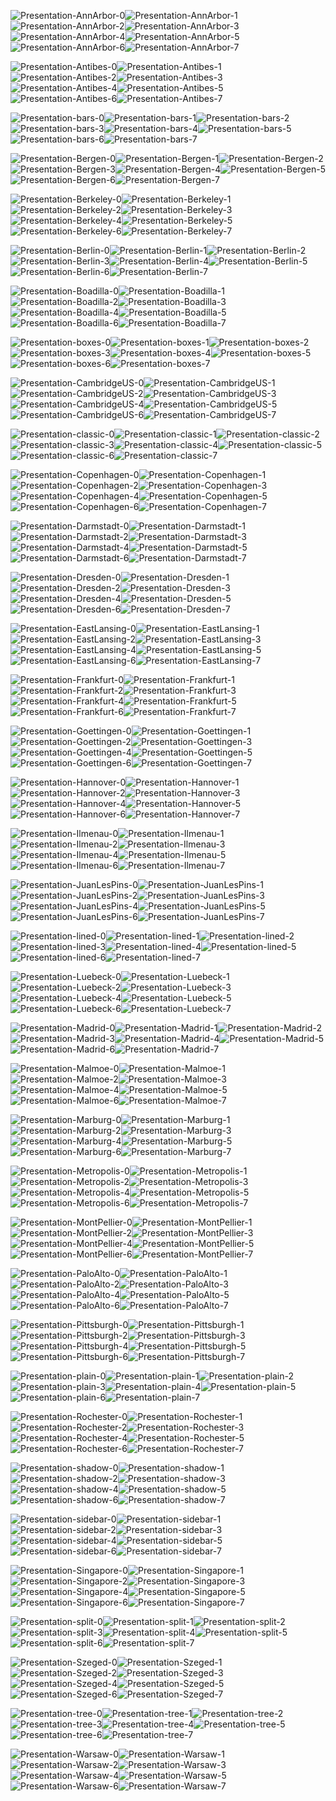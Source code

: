 ![Presentation-AnnArbor-0](Pics/Presentation-AnnArbor-0.png)![Presentation-AnnArbor-1](Pics/Presentation-AnnArbor-1.png)![Presentation-AnnArbor-2](Pics/Presentation-AnnArbor-2.png)![Presentation-AnnArbor-3](Pics/Presentation-AnnArbor-3.png)![Presentation-AnnArbor-4](Pics/Presentation-AnnArbor-4.png)![Presentation-AnnArbor-5](Pics/Presentation-AnnArbor-5.png)![Presentation-AnnArbor-6](Pics/Presentation-AnnArbor-6.png)![Presentation-AnnArbor-7](Pics/Presentation-AnnArbor-7.png)
![Presentation-Antibes-0](Pics/Presentation-Antibes-0.png)![Presentation-Antibes-1](Pics/Presentation-Antibes-1.png)![Presentation-Antibes-2](Pics/Presentation-Antibes-2.png)![Presentation-Antibes-3](Pics/Presentation-Antibes-3.png)![Presentation-Antibes-4](Pics/Presentation-Antibes-4.png)![Presentation-Antibes-5](Pics/Presentation-Antibes-5.png)![Presentation-Antibes-6](Pics/Presentation-Antibes-6.png)![Presentation-Antibes-7](Pics/Presentation-Antibes-7.png)
![Presentation-bars-0](Pics/Presentation-bars-0.png)![Presentation-bars-1](Pics/Presentation-bars-1.png)![Presentation-bars-2](Pics/Presentation-bars-2.png)![Presentation-bars-3](Pics/Presentation-bars-3.png)![Presentation-bars-4](Pics/Presentation-bars-4.png)![Presentation-bars-5](Pics/Presentation-bars-5.png)![Presentation-bars-6](Pics/Presentation-bars-6.png)![Presentation-bars-7](Pics/Presentation-bars-7.png)
![Presentation-Bergen-0](Pics/Presentation-Bergen-0.png)![Presentation-Bergen-1](Pics/Presentation-Bergen-1.png)![Presentation-Bergen-2](Pics/Presentation-Bergen-2.png)![Presentation-Bergen-3](Pics/Presentation-Bergen-3.png)![Presentation-Bergen-4](Pics/Presentation-Bergen-4.png)![Presentation-Bergen-5](Pics/Presentation-Bergen-5.png)![Presentation-Bergen-6](Pics/Presentation-Bergen-6.png)![Presentation-Bergen-7](Pics/Presentation-Bergen-7.png)
![Presentation-Berkeley-0](Pics/Presentation-Berkeley-0.png)![Presentation-Berkeley-1](Pics/Presentation-Berkeley-1.png)![Presentation-Berkeley-2](Pics/Presentation-Berkeley-2.png)![Presentation-Berkeley-3](Pics/Presentation-Berkeley-3.png)![Presentation-Berkeley-4](Pics/Presentation-Berkeley-4.png)![Presentation-Berkeley-5](Pics/Presentation-Berkeley-5.png)![Presentation-Berkeley-6](Pics/Presentation-Berkeley-6.png)![Presentation-Berkeley-7](Pics/Presentation-Berkeley-7.png)
![Presentation-Berlin-0](Pics/Presentation-Berlin-0.png)![Presentation-Berlin-1](Pics/Presentation-Berlin-1.png)![Presentation-Berlin-2](Pics/Presentation-Berlin-2.png)![Presentation-Berlin-3](Pics/Presentation-Berlin-3.png)![Presentation-Berlin-4](Pics/Presentation-Berlin-4.png)![Presentation-Berlin-5](Pics/Presentation-Berlin-5.png)![Presentation-Berlin-6](Pics/Presentation-Berlin-6.png)![Presentation-Berlin-7](Pics/Presentation-Berlin-7.png)
![Presentation-Boadilla-0](Pics/Presentation-Boadilla-0.png)![Presentation-Boadilla-1](Pics/Presentation-Boadilla-1.png)![Presentation-Boadilla-2](Pics/Presentation-Boadilla-2.png)![Presentation-Boadilla-3](Pics/Presentation-Boadilla-3.png)![Presentation-Boadilla-4](Pics/Presentation-Boadilla-4.png)![Presentation-Boadilla-5](Pics/Presentation-Boadilla-5.png)![Presentation-Boadilla-6](Pics/Presentation-Boadilla-6.png)![Presentation-Boadilla-7](Pics/Presentation-Boadilla-7.png)
![Presentation-boxes-0](Pics/Presentation-boxes-0.png)![Presentation-boxes-1](Pics/Presentation-boxes-1.png)![Presentation-boxes-2](Pics/Presentation-boxes-2.png)![Presentation-boxes-3](Pics/Presentation-boxes-3.png)![Presentation-boxes-4](Pics/Presentation-boxes-4.png)![Presentation-boxes-5](Pics/Presentation-boxes-5.png)![Presentation-boxes-6](Pics/Presentation-boxes-6.png)![Presentation-boxes-7](Pics/Presentation-boxes-7.png)
![Presentation-CambridgeUS-0](Pics/Presentation-CambridgeUS-0.png)![Presentation-CambridgeUS-1](Pics/Presentation-CambridgeUS-1.png)![Presentation-CambridgeUS-2](Pics/Presentation-CambridgeUS-2.png)![Presentation-CambridgeUS-3](Pics/Presentation-CambridgeUS-3.png)![Presentation-CambridgeUS-4](Pics/Presentation-CambridgeUS-4.png)![Presentation-CambridgeUS-5](Pics/Presentation-CambridgeUS-5.png)![Presentation-CambridgeUS-6](Pics/Presentation-CambridgeUS-6.png)![Presentation-CambridgeUS-7](Pics/Presentation-CambridgeUS-7.png)
![Presentation-classic-0](Pics/Presentation-classic-0.png)![Presentation-classic-1](Pics/Presentation-classic-1.png)![Presentation-classic-2](Pics/Presentation-classic-2.png)![Presentation-classic-3](Pics/Presentation-classic-3.png)![Presentation-classic-4](Pics/Presentation-classic-4.png)![Presentation-classic-5](Pics/Presentation-classic-5.png)![Presentation-classic-6](Pics/Presentation-classic-6.png)![Presentation-classic-7](Pics/Presentation-classic-7.png)
![Presentation-Copenhagen-0](Pics/Presentation-Copenhagen-0.png)![Presentation-Copenhagen-1](Pics/Presentation-Copenhagen-1.png)![Presentation-Copenhagen-2](Pics/Presentation-Copenhagen-2.png)![Presentation-Copenhagen-3](Pics/Presentation-Copenhagen-3.png)![Presentation-Copenhagen-4](Pics/Presentation-Copenhagen-4.png)![Presentation-Copenhagen-5](Pics/Presentation-Copenhagen-5.png)![Presentation-Copenhagen-6](Pics/Presentation-Copenhagen-6.png)![Presentation-Copenhagen-7](Pics/Presentation-Copenhagen-7.png)
![Presentation-Darmstadt-0](Pics/Presentation-Darmstadt-0.png)![Presentation-Darmstadt-1](Pics/Presentation-Darmstadt-1.png)![Presentation-Darmstadt-2](Pics/Presentation-Darmstadt-2.png)![Presentation-Darmstadt-3](Pics/Presentation-Darmstadt-3.png)![Presentation-Darmstadt-4](Pics/Presentation-Darmstadt-4.png)![Presentation-Darmstadt-5](Pics/Presentation-Darmstadt-5.png)![Presentation-Darmstadt-6](Pics/Presentation-Darmstadt-6.png)![Presentation-Darmstadt-7](Pics/Presentation-Darmstadt-7.png)
![Presentation-Dresden-0](Pics/Presentation-Dresden-0.png)![Presentation-Dresden-1](Pics/Presentation-Dresden-1.png)![Presentation-Dresden-2](Pics/Presentation-Dresden-2.png)![Presentation-Dresden-3](Pics/Presentation-Dresden-3.png)![Presentation-Dresden-4](Pics/Presentation-Dresden-4.png)![Presentation-Dresden-5](Pics/Presentation-Dresden-5.png)![Presentation-Dresden-6](Pics/Presentation-Dresden-6.png)![Presentation-Dresden-7](Pics/Presentation-Dresden-7.png)
![Presentation-EastLansing-0](Pics/Presentation-EastLansing-0.png)![Presentation-EastLansing-1](Pics/Presentation-EastLansing-1.png)![Presentation-EastLansing-2](Pics/Presentation-EastLansing-2.png)![Presentation-EastLansing-3](Pics/Presentation-EastLansing-3.png)![Presentation-EastLansing-4](Pics/Presentation-EastLansing-4.png)![Presentation-EastLansing-5](Pics/Presentation-EastLansing-5.png)![Presentation-EastLansing-6](Pics/Presentation-EastLansing-6.png)![Presentation-EastLansing-7](Pics/Presentation-EastLansing-7.png)
![Presentation-Frankfurt-0](Pics/Presentation-Frankfurt-0.png)![Presentation-Frankfurt-1](Pics/Presentation-Frankfurt-1.png)![Presentation-Frankfurt-2](Pics/Presentation-Frankfurt-2.png)![Presentation-Frankfurt-3](Pics/Presentation-Frankfurt-3.png)![Presentation-Frankfurt-4](Pics/Presentation-Frankfurt-4.png)![Presentation-Frankfurt-5](Pics/Presentation-Frankfurt-5.png)![Presentation-Frankfurt-6](Pics/Presentation-Frankfurt-6.png)![Presentation-Frankfurt-7](Pics/Presentation-Frankfurt-7.png)
![Presentation-Goettingen-0](Pics/Presentation-Goettingen-0.png)![Presentation-Goettingen-1](Pics/Presentation-Goettingen-1.png)![Presentation-Goettingen-2](Pics/Presentation-Goettingen-2.png)![Presentation-Goettingen-3](Pics/Presentation-Goettingen-3.png)![Presentation-Goettingen-4](Pics/Presentation-Goettingen-4.png)![Presentation-Goettingen-5](Pics/Presentation-Goettingen-5.png)![Presentation-Goettingen-6](Pics/Presentation-Goettingen-6.png)![Presentation-Goettingen-7](Pics/Presentation-Goettingen-7.png)
![Presentation-Hannover-0](Pics/Presentation-Hannover-0.png)![Presentation-Hannover-1](Pics/Presentation-Hannover-1.png)![Presentation-Hannover-2](Pics/Presentation-Hannover-2.png)![Presentation-Hannover-3](Pics/Presentation-Hannover-3.png)![Presentation-Hannover-4](Pics/Presentation-Hannover-4.png)![Presentation-Hannover-5](Pics/Presentation-Hannover-5.png)![Presentation-Hannover-6](Pics/Presentation-Hannover-6.png)![Presentation-Hannover-7](Pics/Presentation-Hannover-7.png)
![Presentation-Ilmenau-0](Pics/Presentation-Ilmenau-0.png)![Presentation-Ilmenau-1](Pics/Presentation-Ilmenau-1.png)![Presentation-Ilmenau-2](Pics/Presentation-Ilmenau-2.png)![Presentation-Ilmenau-3](Pics/Presentation-Ilmenau-3.png)![Presentation-Ilmenau-4](Pics/Presentation-Ilmenau-4.png)![Presentation-Ilmenau-5](Pics/Presentation-Ilmenau-5.png)![Presentation-Ilmenau-6](Pics/Presentation-Ilmenau-6.png)![Presentation-Ilmenau-7](Pics/Presentation-Ilmenau-7.png)
![Presentation-JuanLesPins-0](Pics/Presentation-JuanLesPins-0.png)![Presentation-JuanLesPins-1](Pics/Presentation-JuanLesPins-1.png)![Presentation-JuanLesPins-2](Pics/Presentation-JuanLesPins-2.png)![Presentation-JuanLesPins-3](Pics/Presentation-JuanLesPins-3.png)![Presentation-JuanLesPins-4](Pics/Presentation-JuanLesPins-4.png)![Presentation-JuanLesPins-5](Pics/Presentation-JuanLesPins-5.png)![Presentation-JuanLesPins-6](Pics/Presentation-JuanLesPins-6.png)![Presentation-JuanLesPins-7](Pics/Presentation-JuanLesPins-7.png)
![Presentation-lined-0](Pics/Presentation-lined-0.png)![Presentation-lined-1](Pics/Presentation-lined-1.png)![Presentation-lined-2](Pics/Presentation-lined-2.png)![Presentation-lined-3](Pics/Presentation-lined-3.png)![Presentation-lined-4](Pics/Presentation-lined-4.png)![Presentation-lined-5](Pics/Presentation-lined-5.png)![Presentation-lined-6](Pics/Presentation-lined-6.png)![Presentation-lined-7](Pics/Presentation-lined-7.png)
![Presentation-Luebeck-0](Pics/Presentation-Luebeck-0.png)![Presentation-Luebeck-1](Pics/Presentation-Luebeck-1.png)![Presentation-Luebeck-2](Pics/Presentation-Luebeck-2.png)![Presentation-Luebeck-3](Pics/Presentation-Luebeck-3.png)![Presentation-Luebeck-4](Pics/Presentation-Luebeck-4.png)![Presentation-Luebeck-5](Pics/Presentation-Luebeck-5.png)![Presentation-Luebeck-6](Pics/Presentation-Luebeck-6.png)![Presentation-Luebeck-7](Pics/Presentation-Luebeck-7.png)
![Presentation-Madrid-0](Pics/Presentation-Madrid-0.png)![Presentation-Madrid-1](Pics/Presentation-Madrid-1.png)![Presentation-Madrid-2](Pics/Presentation-Madrid-2.png)![Presentation-Madrid-3](Pics/Presentation-Madrid-3.png)![Presentation-Madrid-4](Pics/Presentation-Madrid-4.png)![Presentation-Madrid-5](Pics/Presentation-Madrid-5.png)![Presentation-Madrid-6](Pics/Presentation-Madrid-6.png)![Presentation-Madrid-7](Pics/Presentation-Madrid-7.png)
![Presentation-Malmoe-0](Pics/Presentation-Malmoe-0.png)![Presentation-Malmoe-1](Pics/Presentation-Malmoe-1.png)![Presentation-Malmoe-2](Pics/Presentation-Malmoe-2.png)![Presentation-Malmoe-3](Pics/Presentation-Malmoe-3.png)![Presentation-Malmoe-4](Pics/Presentation-Malmoe-4.png)![Presentation-Malmoe-5](Pics/Presentation-Malmoe-5.png)![Presentation-Malmoe-6](Pics/Presentation-Malmoe-6.png)![Presentation-Malmoe-7](Pics/Presentation-Malmoe-7.png)
![Presentation-Marburg-0](Pics/Presentation-Marburg-0.png)![Presentation-Marburg-1](Pics/Presentation-Marburg-1.png)![Presentation-Marburg-2](Pics/Presentation-Marburg-2.png)![Presentation-Marburg-3](Pics/Presentation-Marburg-3.png)![Presentation-Marburg-4](Pics/Presentation-Marburg-4.png)![Presentation-Marburg-5](Pics/Presentation-Marburg-5.png)![Presentation-Marburg-6](Pics/Presentation-Marburg-6.png)![Presentation-Marburg-7](Pics/Presentation-Marburg-7.png)
![Presentation-Metropolis-0](Pics/Presentation-Metropolis-0.png)![Presentation-Metropolis-1](Pics/Presentation-Metropolis-1.png)![Presentation-Metropolis-2](Pics/Presentation-Metropolis-2.png)![Presentation-Metropolis-3](Pics/Presentation-Metropolis-3.png)![Presentation-Metropolis-4](Pics/Presentation-Metropolis-4.png)![Presentation-Metropolis-5](Pics/Presentation-Metropolis-5.png)![Presentation-Metropolis-6](Pics/Presentation-Metropolis-6.png)![Presentation-Metropolis-7](Pics/Presentation-Metropolis-7.png)
![Presentation-MontPellier-0](Pics/Presentation-MontPellier-0.png)![Presentation-MontPellier-1](Pics/Presentation-MontPellier-1.png)![Presentation-MontPellier-2](Pics/Presentation-MontPellier-2.png)![Presentation-MontPellier-3](Pics/Presentation-MontPellier-3.png)![Presentation-MontPellier-4](Pics/Presentation-MontPellier-4.png)![Presentation-MontPellier-5](Pics/Presentation-MontPellier-5.png)![Presentation-MontPellier-6](Pics/Presentation-MontPellier-6.png)![Presentation-MontPellier-7](Pics/Presentation-MontPellier-7.png)
![Presentation-PaloAlto-0](Pics/Presentation-PaloAlto-0.png)![Presentation-PaloAlto-1](Pics/Presentation-PaloAlto-1.png)![Presentation-PaloAlto-2](Pics/Presentation-PaloAlto-2.png)![Presentation-PaloAlto-3](Pics/Presentation-PaloAlto-3.png)![Presentation-PaloAlto-4](Pics/Presentation-PaloAlto-4.png)![Presentation-PaloAlto-5](Pics/Presentation-PaloAlto-5.png)![Presentation-PaloAlto-6](Pics/Presentation-PaloAlto-6.png)![Presentation-PaloAlto-7](Pics/Presentation-PaloAlto-7.png)
![Presentation-Pittsburgh-0](Pics/Presentation-Pittsburgh-0.png)![Presentation-Pittsburgh-1](Pics/Presentation-Pittsburgh-1.png)![Presentation-Pittsburgh-2](Pics/Presentation-Pittsburgh-2.png)![Presentation-Pittsburgh-3](Pics/Presentation-Pittsburgh-3.png)![Presentation-Pittsburgh-4](Pics/Presentation-Pittsburgh-4.png)![Presentation-Pittsburgh-5](Pics/Presentation-Pittsburgh-5.png)![Presentation-Pittsburgh-6](Pics/Presentation-Pittsburgh-6.png)![Presentation-Pittsburgh-7](Pics/Presentation-Pittsburgh-7.png)
![Presentation-plain-0](Pics/Presentation-plain-0.png)![Presentation-plain-1](Pics/Presentation-plain-1.png)![Presentation-plain-2](Pics/Presentation-plain-2.png)![Presentation-plain-3](Pics/Presentation-plain-3.png)![Presentation-plain-4](Pics/Presentation-plain-4.png)![Presentation-plain-5](Pics/Presentation-plain-5.png)![Presentation-plain-6](Pics/Presentation-plain-6.png)![Presentation-plain-7](Pics/Presentation-plain-7.png)
![Presentation-Rochester-0](Pics/Presentation-Rochester-0.png)![Presentation-Rochester-1](Pics/Presentation-Rochester-1.png)![Presentation-Rochester-2](Pics/Presentation-Rochester-2.png)![Presentation-Rochester-3](Pics/Presentation-Rochester-3.png)![Presentation-Rochester-4](Pics/Presentation-Rochester-4.png)![Presentation-Rochester-5](Pics/Presentation-Rochester-5.png)![Presentation-Rochester-6](Pics/Presentation-Rochester-6.png)![Presentation-Rochester-7](Pics/Presentation-Rochester-7.png)
![Presentation-shadow-0](Pics/Presentation-shadow-0.png)![Presentation-shadow-1](Pics/Presentation-shadow-1.png)![Presentation-shadow-2](Pics/Presentation-shadow-2.png)![Presentation-shadow-3](Pics/Presentation-shadow-3.png)![Presentation-shadow-4](Pics/Presentation-shadow-4.png)![Presentation-shadow-5](Pics/Presentation-shadow-5.png)![Presentation-shadow-6](Pics/Presentation-shadow-6.png)![Presentation-shadow-7](Pics/Presentation-shadow-7.png)
![Presentation-sidebar-0](Pics/Presentation-sidebar-0.png)![Presentation-sidebar-1](Pics/Presentation-sidebar-1.png)![Presentation-sidebar-2](Pics/Presentation-sidebar-2.png)![Presentation-sidebar-3](Pics/Presentation-sidebar-3.png)![Presentation-sidebar-4](Pics/Presentation-sidebar-4.png)![Presentation-sidebar-5](Pics/Presentation-sidebar-5.png)![Presentation-sidebar-6](Pics/Presentation-sidebar-6.png)![Presentation-sidebar-7](Pics/Presentation-sidebar-7.png)
![Presentation-Singapore-0](Pics/Presentation-Singapore-0.png)![Presentation-Singapore-1](Pics/Presentation-Singapore-1.png)![Presentation-Singapore-2](Pics/Presentation-Singapore-2.png)![Presentation-Singapore-3](Pics/Presentation-Singapore-3.png)![Presentation-Singapore-4](Pics/Presentation-Singapore-4.png)![Presentation-Singapore-5](Pics/Presentation-Singapore-5.png)![Presentation-Singapore-6](Pics/Presentation-Singapore-6.png)![Presentation-Singapore-7](Pics/Presentation-Singapore-7.png)
![Presentation-split-0](Pics/Presentation-split-0.png)![Presentation-split-1](Pics/Presentation-split-1.png)![Presentation-split-2](Pics/Presentation-split-2.png)![Presentation-split-3](Pics/Presentation-split-3.png)![Presentation-split-4](Pics/Presentation-split-4.png)![Presentation-split-5](Pics/Presentation-split-5.png)![Presentation-split-6](Pics/Presentation-split-6.png)![Presentation-split-7](Pics/Presentation-split-7.png)
![Presentation-Szeged-0](Pics/Presentation-Szeged-0.png)![Presentation-Szeged-1](Pics/Presentation-Szeged-1.png)![Presentation-Szeged-2](Pics/Presentation-Szeged-2.png)![Presentation-Szeged-3](Pics/Presentation-Szeged-3.png)![Presentation-Szeged-4](Pics/Presentation-Szeged-4.png)![Presentation-Szeged-5](Pics/Presentation-Szeged-5.png)![Presentation-Szeged-6](Pics/Presentation-Szeged-6.png)![Presentation-Szeged-7](Pics/Presentation-Szeged-7.png)
![Presentation-tree-0](Pics/Presentation-tree-0.png)![Presentation-tree-1](Pics/Presentation-tree-1.png)![Presentation-tree-2](Pics/Presentation-tree-2.png)![Presentation-tree-3](Pics/Presentation-tree-3.png)![Presentation-tree-4](Pics/Presentation-tree-4.png)![Presentation-tree-5](Pics/Presentation-tree-5.png)![Presentation-tree-6](Pics/Presentation-tree-6.png)![Presentation-tree-7](Pics/Presentation-tree-7.png)
![Presentation-Warsaw-0](Pics/Presentation-Warsaw-0.png)![Presentation-Warsaw-1](Pics/Presentation-Warsaw-1.png)![Presentation-Warsaw-2](Pics/Presentation-Warsaw-2.png)![Presentation-Warsaw-3](Pics/Presentation-Warsaw-3.png)![Presentation-Warsaw-4](Pics/Presentation-Warsaw-4.png)![Presentation-Warsaw-5](Pics/Presentation-Warsaw-5.png)![Presentation-Warsaw-6](Pics/Presentation-Warsaw-6.png)![Presentation-Warsaw-7](Pics/Presentation-Warsaw-7.png)
